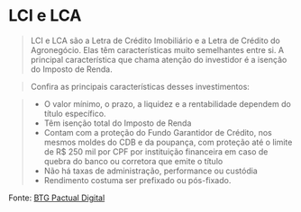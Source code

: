 # LCI e LCA

> LCI e LCA são a Letra de Crédito Imobiliário e a Letra de Crédito do Agronegócio. Elas têm características muito semelhantes entre si. A principal característica que chama atenção do investidor é a isenção do Imposto de Renda.

> Confira as principais características desses investimentos:

> * O valor mínimo, o prazo, a liquidez e a rentabilidade dependem do título específico.
> * Têm isenção total do Imposto de Renda
> * Contam com a proteção do Fundo Garantidor de Crédito, nos mesmos moldes do CDB e da poupança, com proteção até o limite de R$ 250 mil por CPF por instituição financeira em caso de quebra do banco ou corretora que emite o título
> * Não há taxas de administração, performance ou custódia
> * Rendimento costuma ser prefixado ou pós-fixado.

Fonte: [BTG Pactual Digital](https://www.btgpactualdigital.com/blog/investimentos/investimentos-em-renda-fixa-e-variavel?gclid=CjwKCAjw7e_0BRB7EiwAlH-goCNX_s5TOL3_LQbWHQ3hx5s501I-1DeAPDvwJty1h9t3uAaA-YdhZxoC3VoQAvD_BwE)